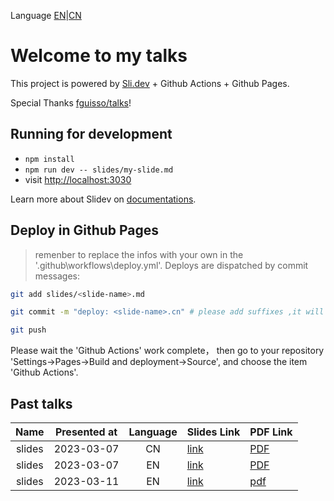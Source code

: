 Language [EN](./README.md)|[CN](./README.CN.md)
# Welcome to my talks

This project is powered by [Sli.dev](https://sli.dev) + Github Actions + Github Pages.

Special Thanks [fguisso/talks](https://github.com/fguisso/talks/)!

## Running for development

- `npm install`
- `npm run dev -- slides/my-slide.md`
- visit <http://localhost:3030>

Learn more about Slidev on [documentations](https://sli.dev/).

## Deploy in Github Pages
> remenber to replace the infos with your own in the '.github\workflows\deploy.yml'. 
Deploys are dispatched by commit messages:

```bash
git add slides/<slide-name>.md

git commit -m "deploy: <slide-name>.cn" # please add suffixes ,it will display in the language collum of the table

git push
```

Please wait the 'Github Actions' work complete， then go to your repository 'Settings->Pages->Build and deployment->Source', and choose the item 'Github Actions'.

## Past talks

|Name|Presented at|Language|Slides Link|PDF Link|
|:-:|:-:|:-:|:-|:-|
|slides|2023-03-07|CN|[link](https://lizilong1993.github.io/slidev_template/slides/)|[PDF](https://cdn.jsdelivr.net/gh/lizilong1993/slidev_template@main/exports/slides.pdf)|
|slides|2023-03-07|EN|[link](https://lizilong1993.github.io/slidev_template/slides.en/)|[PDF](https://cdn.jsdelivr.net/gh/lizilong1993/slidev_template@main/exports/slides.en.pdf)|
|slides|2023-03-11|EN|[link](https://lizilong1993.github.io/talks/slides/)|[pdf](https://cdn.jsdelivr.net/gh/lizilong1993/talks@main/exports/slides.pdf)|
